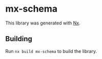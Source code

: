 # mx-schema

This library was generated with [Nx](https://nx.dev).

## Building

Run `nx build mx-schema` to build the library.

